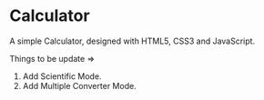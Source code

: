 # Calculator
A simple Calculator, designed with HTML5, CSS3 and JavaScript.


Things to be update =>
  1. Add Scientific Mode.
  2. Add Multiple Converter Mode.
